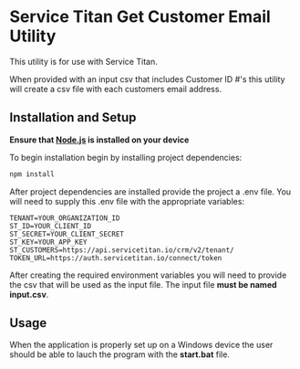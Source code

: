 # Service Titan Get Customer Email Utility

This utility is for use with Service Titan.

When provided with an input csv that includes Customer ID #'s this utility will create a csv file with each customers email address.


## Installation and Setup

**Ensure that [Node.js](https://nodejs.org/en/) is installed on your device**

To begin installation begin by installing project dependencies:

```sh
npm install
```

After project dependencies are installed provide the project a .env file.
You will need to supply this .env file with the appropriate variables:

```
TENANT=YOUR_ORGANIZATION_ID
ST_ID=YOUR_CLIENT_ID
ST_SECRET=YOUR_CLIENT_SECRET
ST_KEY=YOUR_APP_KEY
ST_CUSTOMERS=https://api.servicetitan.io/crm/v2/tenant/
TOKEN_URL=https://auth.servicetitan.io/connect/token
```

After creating the required environment variables you will need to provide the csv that will be used as the input file.
The input file **must be named input.csv**.

## Usage

When the application is properly set up on a Windows device the user should be able to lauch the program with the **start.bat** file.